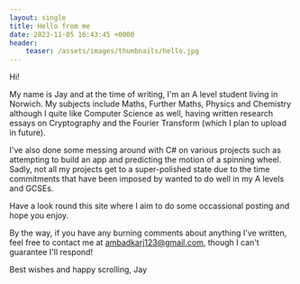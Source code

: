 ```yaml
---
layout: single
title: Hello from me
date: 2023-11-05 16:43:45 +0000
header:
    teaser: /assets/images/thumbnails/hello.jpg
---
```

Hi!

My name is Jay and at the time of writing, I'm an A level student living in Norwich. My subjects include Maths, Further Maths, Physics and Chemistry although I quite like Computer Science as well, having written research essays on Cryptography and the Fourier Transform (which I plan to upload in future).

I've also done some messing around with C# on various projects such as attempting to build an app and predicting the motion of a spinning wheel. Sadly, not all my projects get to a super-polished state due to the time commitments that have been imposed by wanted to do well in my A levels and GCSEs.

Have a look round this site where I aim to do some occassional posting and hope you enjoy.

By the way, if you have any burning comments about anything I've written, feel free to contact me at ambadkarj123@gmail.com, though I can't guarantee I'll respond!

Best wishes and happy scrolling, Jay
